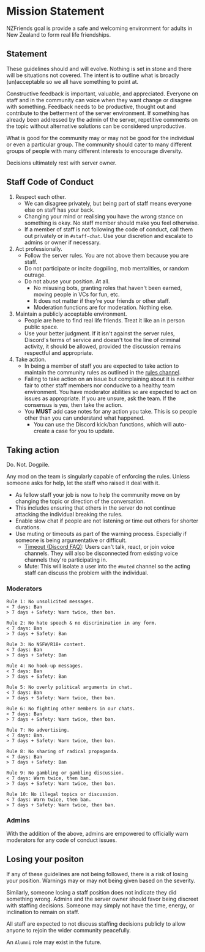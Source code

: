 # Mission Statement
NZFriends goal is provide a safe and welcoming environment for adults in New Zealand to form real life friendships.

## Statement
These guidelines should and will evolve. Nothing is set in stone and there will be situations not covered. The intent is to outline what is broadly (un)acceptable so we all have something to point at.

Constructive feedback is important, valuable, and appreciated. Everyone on staff and in the community can voice when they want change or disagree with something. Feedback needs to be productive, thought out and contribute to the betterment of the server environment. If something has already been addressed by the admin of the server, repetitive comments on the topic without alternative solutions can be considered unproductive.

What is good for the community may or may not be good for the individual or even a particular group. The community should cater to many different groups of people with many different interests to encourage diversity.

Decisions ultimately rest with server owner.

## Staff Code of Conduct
1. Respect each other.
   - We can disagree privately, but being part of staff means everyone else on staff has your back.
   - Changing your mind or realising you have the wrong stance on something is okay. No staff member should make you feel otherwise.
   - If a member of staff is not following the code of conduct, call them out privately or in `#staff-chat`. Use your discretion and escalate to admins or owner if necessary.
1. Act professionally.
   - Follow the server rules. You are not above them because you are staff.
   - Do not participate or incite dogpiling, mob mentalities, or random outrage.
   - Do not abuse your position. At all.
     - No misusing bots, granting roles that haven't been earned, moving people in VCs for fun, etc.
     - It does not matter if they're your friends or other staff.
     - Moderation functions are for moderation. Nothing else.
1. Maintain a publicly acceptable environment.
   - People are here to find real life friends. Treat it like an in person public space.
   - Use your better judgment. If it isn't against the server rules, Discord's terms of service and doesn't toe the line of criminal activity, it should be allowed, provided the discussion remains respectful and appropriate.
1. Take action.
    - In being a member of staff you are expected to take action to maintain the community rules as outlined in the [rules channel](https://discord.com/channels/917958310664241192/1128547907457527838).
    - Failing to take action on an issue but complaining about it is neither fair to other staff members nor conducive to a healthy team environment. You have moderator abilities so are expected to act on issues as appropriate. If you are unsure, ask the team. If the consensus is yes, then take the action.
    - You **MUST** add case notes for any action you take. This is so people other than you can understand what happened.
        * You can use the Discord kick/ban functions, which will auto-create a case for you to update.

## Taking action
Do. Not. Dogpile.

Any mod on the team is singularly capable of enforcing the rules. Unless someone asks for help, let the staff who raised it deal with it.

* As fellow staff your job is now to help the community move on by changing the topic or direction of the conversation.
* This includes ensuring that others in the server do not continue attacking the individual breaking the rules.
* Enable slow chat if people are not listening or time out others for shorter durations.
* Use muting or timeouts as part of the warning process. Especially if someone is being argumentative or difficult.
    * [Timeout (Discord FAQ)](https://support.discord.com/hc/en-us/articles/4413305239191-Time-Out-FAQ): Users can't talk, react, or join voice channels. They will also be disconnected from existing voice channels they're participating in.
    * Mute: This will isolate a user into the `#muted` channel so the acting staff can discuss the problem with the individual.

### Moderators
```
Rule 1: No unsolicited messages.
< 7 days: Ban
> 7 days + Safety: Warn twice, then ban.
```
```
Rule 2: No hate speech & no discrimination in any form.
< 7 days: Ban
> 7 days + Safety: Ban
```
```
Rule 3: No NSFW/R18+ content.
< 7 days: Ban
> 7 days + Safety: Ban
```
```
Rule 4: No hook-up messages.
< 7 days: Ban
> 7 days + Safety: Ban
```
```
Rule 5: No overly political arguments in chat.
< 7 days: Ban
> 7 days + Safety: Warn twice, then ban.
```
```
Rule 6: No fighting other members in our chats.
< 7 days: Ban
> 7 days + Safety: Warn twice, then ban.
```
```
Rule 7: No advertising.
< 7 days: Ban.
> 7 days + Safety: Warn twice, then ban.
```
```
Rule 8: No sharing of radical propaganda.
< 7 days: Ban
> 7 days + Safety: Ban
```
```
Rule 9: No gambling or gambling discussion.
< 7 days: Warn twice, then ban.
> 7 days + Safety: Warn twice, then ban.
```
```
Rule 10: No illegal topics or discussion.
< 7 days: Warn twice, then ban.
> 7 days + Safety: Warn twice, then ban.
```

### Admins
With the addition of the above, admins are empowered to officially warn moderators for any code of conduct issues.

## Losing your positon
If any of these guidelines are not being followed, there is a risk of losing your position. Warnings may or may not being given based on the severity.

Similarly, someone losing a staff position does not indicate they did something wrong. Admins and the server owner should favor being discreet with staffing decisions. Someone may simply not have the time, energy, or inclination to remain on staff.

All staff are expected to not discuss staffing decisions publicly to allow anyone to rejoin the wider community peacefully.

An `Alumni` role may exist in the future.
